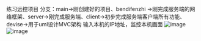 练习远控项目
分支：main->刚创建好的项目、bendifenzhi ->刚完成服务端的网络框架、server->刚完成服务端、client->初步完成服务端客户端所有功能、devise->用于uml设计MVC架构
输入本机的IP地址，监控本机画面
![image](https://github.com/jiajieo/remote_control/assets/115148847/f3c32216-d31e-4e16-b725-b8255e1a5a6c)
![image](https://github.com/jiajieo/remote_control/assets/115148847/de70b3a4-35cb-474d-98b3-acaad827627c)
